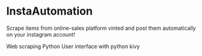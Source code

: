 # InstaAutomation
Scrape items from online-sales platform vinted and post them automatically on your instagram account!

Web scraping
Python 
User interface with python kivy
